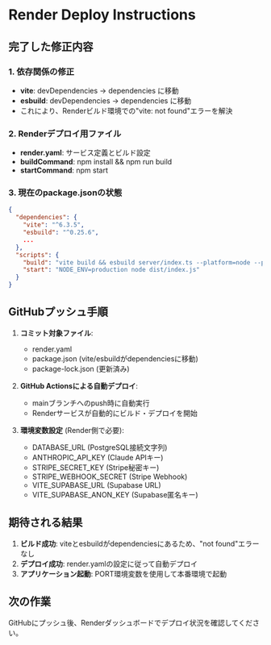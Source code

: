 # Render Deploy Instructions

## 完了した修正内容

### 1. 依存関係の修正
- **vite**: devDependencies → dependencies に移動
- **esbuild**: devDependencies → dependencies に移動
- これにより、Renderビルド環境での"vite: not found"エラーを解決

### 2. Renderデプロイ用ファイル
- **render.yaml**: サービス定義とビルド設定
- **buildCommand**: npm install && npm run build
- **startCommand**: npm start

### 3. 現在のpackage.jsonの状態
```json
{
  "dependencies": {
    "vite": "^6.3.5",
    "esbuild": "^0.25.6",
    ...
  },
  "scripts": {
    "build": "vite build && esbuild server/index.ts --platform=node --packages=external --bundle --format=esm --outdir=dist",
    "start": "NODE_ENV=production node dist/index.js"
  }
}
```

## GitHubプッシュ手順

1. **コミット対象ファイル**:
   - render.yaml
   - package.json (vite/esbuildがdependenciesに移動)
   - package-lock.json (更新済み)

2. **GitHub Actionsによる自動デプロイ**:
   - mainブランチへのpush時に自動実行
   - Renderサービスが自動的にビルド・デプロイを開始

3. **環境変数設定** (Render側で必要):
   - DATABASE_URL (PostgreSQL接続文字列)
   - ANTHROPIC_API_KEY (Claude APIキー)
   - STRIPE_SECRET_KEY (Stripe秘密キー)
   - STRIPE_WEBHOOK_SECRET (Stripe Webhook)
   - VITE_SUPABASE_URL (Supabase URL)
   - VITE_SUPABASE_ANON_KEY (Supabase匿名キー)

## 期待される結果

1. **ビルド成功**: viteとesbuildがdependenciesにあるため、"not found"エラーなし
2. **デプロイ成功**: render.yamlの設定に従って自動デプロイ
3. **アプリケーション起動**: PORT環境変数を使用して本番環境で起動

## 次の作業
GitHubにプッシュ後、Renderダッシュボードでデプロイ状況を確認してください。